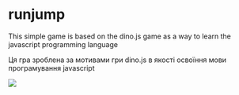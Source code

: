 # runjump

This simple game is based on the dino.js game as a way to learn the javascript programming language

Ця гра зроблена за мотивами гри dino.js в якості освоїння мови програмування javascript

![](https://i.ibb.co/Hq49dsq/runjump.jpg)